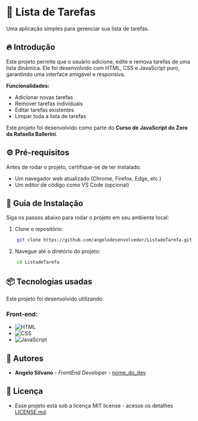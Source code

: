 # 📝 Lista de Tarefas

Uma aplicação simples para gerenciar sua lista de tarefas.

## 🔥 Introdução

Este projeto permite que o usuário adicione, edite e remova tarefas de uma lista dinâmica. Ele foi desenvolvido com HTML, CSS e JavaScript puro, garantindo uma interface amigável e responsiva.

**Funcionalidades:**
- Adicionar novas tarefas
- Remover tarefas individuais
- Editar tarefas existentes
- Limpar toda a lista de tarefas

Este projeto foi desenvolvido como parte do **Curso de JavaScript do Zero da Rafaella Ballerini**.

## ⚙️ Pré-requisitos

Antes de rodar o projeto, certifique-se de ter instalado:
- Um navegador web atualizado (Chrome, Firefox, Edge, etc.)
- Um editor de código como VS Code (opcional)

## 🔨 Guia de Instalação

Siga os passos abaixo para rodar o projeto em seu ambiente local:

1. Clone o repositório:
```bash
    git clone https://github.com/angelodesenvolvedor/ListadeTarefa.git
```
2. Navegue até o diretório do projeto:
```bash
    cd ListadeTarefa
```

## 📦 Tecnologias usadas

Este projeto foi desenvolvido utilizando:

### Front-end:
- ![HTML](https://img.shields.io/badge/HTML-E34F26?style=for-the-badge&logo=html5&logoColor=white)
- ![CSS](https://img.shields.io/badge/CSS-1572B6?style=for-the-badge&logo=css3&logoColor=white)
- ![JavaScript](https://img.shields.io/badge/JavaScript-F7DF1E?style=for-the-badge&logo=javascript&logoColor=black)

## 👷 Autores

* **Angelo Silvano** - *FrontEnd Developer* - [nome_do_dev](https://github.com/link_do_Perfil)

## 📄 Licença

* Esse projeto está sob a licença MIT license - acesse os detalhes [LICENSE.md](https://github.com/angelodesenvolvedor/ListadeTarefa/tree/master?tab=MIT-1-ov-file).
